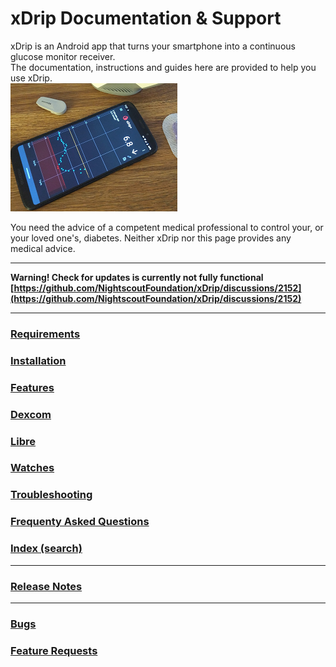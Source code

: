 # xDrip Documentation & Support  
  
  
xDrip is an Android app that turns your smartphone into a continuous glucose monitor receiver.  
The documentation, instructions and guides here are provided to help you use xDrip.  
![](./docs/images/xDinaction.png)  
  
You need the advice of a competent medical professional to control your, or your loved one's, diabetes. Neither xDrip nor this page provides any medical advice.  
  
---  
**Warning!  Check for updates is currently not fully functional [https://github.com/NightscoutFoundation/xDrip/discussions/2152](https://github.com/NightscoutFoundation/xDrip/discussions/2152)**    
  
  
---  
### [Requirements](./docs/Requirements_page.md)  
### [Installation](./docs/Installation_page.md)  
### [Features](./docs/Features_page.md)    
### [Dexcom](./docs/Dexcom_page.md)  
### [Libre](./docs/Libre.md)  
### [Watches](./docs/Watches.md)  
### [Troubleshooting](./docs/Troubleshooting_page.md)  
### [Frequenty Asked Questions](./docs/FAQ_page.md)  
### [Index (search)](./Search_Index.md)  
---    
### [Release Notes](./docs/ReleaseNotes.md)  
---  
### [Bugs](./docs/Bugs.md)  
### [Feature Requests](./docs/Features.md)  
  
